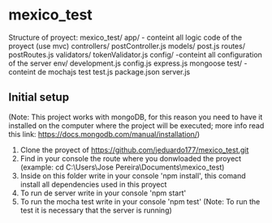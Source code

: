 # mexico_test #

Structure of proyect:
mexico_test/
    app/ - conteint all logic code of the proyect (use mvc)
        controllers/
            postController.js
        models/
            post.js
        routes/
            postRoutes.js
        validators/
            tokenValidator.js
    config/ -conteint all configuration of the server
        env/
           development.js
        config.js
        express.js
        mongoose
    test/ -conteint de mochajs test
        test.js
    package.json
    server.js

## Initial setup ##

(Note: This project works with mongoDB, for this reason you need to have it installed on the computer where the project will be executed; more info
 read this link: https://docs.mongodb.com/manual/installation/)

1. Clone the proyect of https://github.com/jeduardo177/mexico_test.git
2. Find in your console the route where you donwloaded the proyect (example: cd C:\Users\Jose Pereira\Documents\mexico_test\)
3. Inside on this folder write in your console 'npm install', this comand install all dependencies used in this proyect
4. To run de server write in your console 'npm start'
5. To run the mocha test write in your console 'npm test' (Note: To run the test it is necessary that the server is running)



